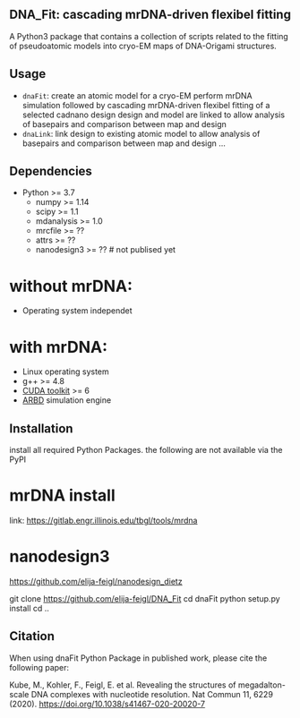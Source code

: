 ## DNA_Fit: cascading mrDNA-driven flexibel fitting

A Python3 package that contains a collection of scripts related to the fitting of pseudoatomic models into cryo-EM maps of DNA-Origami structures.

## Usage
 * `dnaFit`: create an atomic model for a cryo-EM perform mrDNA simulation followed by cascading mrDNA-driven flexibel fitting of a selected cadnano design
    design and model are linked to allow analysis of basepairs and comparison between map and design
 * `dnaLink`: link design to existing atomic model to allow analysis of basepairs and comparison between map and design
...


## Dependencies
* Python >= 3.7
  * numpy >= 1.14
  * scipy >= 1.1
  * mdanalysis >= 1.0 
  * mrcfile >= ??
  * attrs >= ??
  * nanodesign3  >= ?? # not publised yet

# without  mrDNA:
* Operating system independet

# with mrDNA:
* Linux operating system
* g++ >= 4.8
* [CUDA toolkit](https://developer.nvidia.com/cuda-toolkit) >= 6
* [ARBD](http://bionano.physics.illinois.edu/arbd) simulation engine


## Installation

install all required Python Packages. the following are not available via the PyPI
# mrDNA install
link: https://gitlab.engr.illinois.edu/tbgl/tools/mrdna
# nanodesign3
https://github.com/elija-feigl/nanodesign_dietz


git clone https://github.com/elija-feigl/DNA_Fit
cd dnaFit
python setup.py install
cd ..

## Citation
When using dnaFit Python Package in published work, please cite the following paper:

Kube, M., Kohler, F., Feigl, E. et al. Revealing the structures of megadalton-scale DNA complexes with nucleotide resolution. Nat Commun 11, 6229 (2020). https://doi.org/10.1038/s41467-020-20020-7